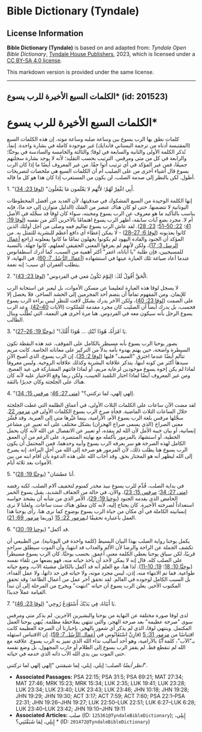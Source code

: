 # Bible Dictionary (Tyndale)

## License Information

**Bible Dictionary (Tyndale)** is based on and adapted from: _Tyndale Open Bible Dictionary_, [Tyndale House Publishers](https://tyndaleopenresources.com/), 2023, which is licensed under a [CC BY-SA 4.0 license](https://creativecommons.org/licenses/by-sa/4.0/legalcode.en).

This markdown version is provided under the same license.



--------------------------------

## الكلمات السبع الأخيرة للرب يسوع* (id: 201523)

الكلمات السبع الأخيرة للرب يسوع\*
=================================

كلمات نطق بها الرب يسوع بين وساعة صلبه وساعة موته. إن هذه الكلمات السبع (المقتبسة أدناه من ترجمة البستاني فاندايك) غير موجودة كاملة في بشارة واحدة. إنما، تُذكر الكلمة الأولى والثانية والسابعة في لوقا؛ والثالثة والخامسة والسادسة في يوحنَّا؛ والرابعة في كل من متى ومرقس. الترتيب بحسب التقليد؛ لأنه لا يوجد بشارة سجلتهم جميعًا، فمن غير المؤكد في أي ترتيب أتوا حقًا. من غير المعروف أيضًا ما إذا كان الرب يسوع قال أشياء أخرى من على الصليب أم أن الكلمات السبع هي ملخصات لتصريحات أطول. لكن بالنظر إلى صدمة الصلب، لن يكون من المستغرب إذا كان هذا هو كل ما قاله.

1\. "أَبِي اغْفِرْ لَهُمْ؛ لأَنَّهم لا يَعْلَمون مَا يَفْعَلُونَ" ([لوقا 23: 34](https://ref.ly/Luke23:34)).

إنها الكلمة الوحيدة من السبع المشكوك في صدقيتها، لأن العديد من أفضل المخطوطات اليونانية لا تتضمنها. حتى لو كان هناك عنصر من الشك (الدليل متوازن إلى حد ما)، فإنه يناسب بالتأكيد ما هو معروف عن الرب يسوع ومحبته، سواء كان لوقا قد سجَّله في الأصل أم لا. مجرد بضع آيات سابقة، أظهر الرب يسوع اهتمامًا بالآخرين أكثر من نفسه ([لوقا 19: 41](https://ref.ly/Luke19:41)؛ [22: 50–51](https://ref.ly/Luke22:50-Luke22:51)؛ [23: 28](https://ref.ly/Luke23:28)). لقد عاش الرب يسوع تعاليم فمه وصلى من أجل أولئك الذين كانوا يعذبونه ([لوقا 6: 27–28](https://ref.ly/Luke6:27-Luke6:28)) \- لا يمكن إعطاء أي دافع أعظم للبشرية للتمثل به. من المؤكد أن الجنود والقادة اليهود لم يكونوا يجهلون تمامًا ما كانوا يفعلونه (راجع [أعمال الرسل 3: 17](https://ref.ly/Acts3:17))، ولكن لأنهم لم يعرفوا المعنى الحقيقي لعملهم، كانوا جهلة. بالنسبة للمسيحيين، فإن طلبة "يا أباتاه، اغفر" أكثر أهمية من السبب، كما أدرك اسطفانوس عندما أعاد صياغة تلك العبارة عينها في استشهاده ([أعمال الرُّسُل 7: 60](https://ref.ly/Acts7:60)). في النهاية، لا يتطلب الغفران أي سبب؛ إنه نعمة.

2\. "الْحَقَّ أَقُولُ لَكَ: الِيَوْمَ تَكُونُ مَعي في الفردوس" ([لوقا 23: 43](https://ref.ly/Luke23:43)).

لا يسجل لوقا هذه العبارة لتعليمنا عن مسكن الأموات، بل ليعبر عن استجابة الرب للإيمان. ومن المفهوم تماماً أن ينضم أحد المجرمين إلى الحشد الساخر، فلا يحصل إلا على الصمت ([لوقا 23: 40](https://ref.ly/Luke23:40))، ولكن الآخر يدرك بشكل لافت للنظر ليس براءة الرب يسوع فحسب، بل يدرك أيضاً أن الصليب كان مجرد مقدمة للملكوت (الآيات [40–42](https://ref.ly/Luke23:40-Luke23:42)). وعد الرب يسوع الرجل بأنه سيكون معه في الفردوس. هنا مرة أخرى هي النعمة، التي تُطْلَب وينال الطالب.

3\. "يَا ٱمْرَأَةُ، هُوَذَا ٱبْنُكِ ... هُوَذَا أُمُّكَ!" ([يوحنَّا 19: 26–27](https://ref.ly/John19:26-John19:27)).

يصور يوحنا الرب يسوع بأنه مسيطر بالكامل على الموقف. عند هذه النقطة تكون السيطرة واضحة، حين يهتم بهدوء بأمه بدلاً من التركيز على معاناته الخاصة. كانت مريم تتألم أيضًا عندما اخترق "السيف" قلبها ([لوقا 2: 35](https://ref.ly/Luke2:35)). إن الرب يسوع، الذي أصبح الآن سيدها أكثر من كونه ابنها، يتذكر علاقاته البشرية وكذلك علاقاته الروحية. وليس معروفاً لماذا لم يكن إخوة يسوع موجودين لرعاية مريم، أو لماذا فاتتهم المشاركة في عيد الفصح. ومن غير المعروف أيضًا لماذا اختار التلميذ الحبيب، ولكن ربما وقع الاختيار عليه لأنه كان هناك على الجلجثة وكان جديرًا بالثقة.

4\. "إلهي إلهي، لما تركتني؟" ([متى 27: 46](https://ref.ly/Matt27:46)؛ [مرقس 15: 34](https://ref.ly/Mark15:34)).

لقد مضت الآن ساعات على الكلمات الثلاث الأولى، في أعماق الظلمة التي غطت الجلجثة خلال الساعات الثلاث الماضية. فجأة صرخ الرب يسوع الكلمات الأولى في [مزمور 22](https://ref.ly/Ps22:1-Ps22:31). سجَّلها مرقس بلغة الرب يسوع الأم، الأرامية، بينما غيَّرها متى إلى العبرية. وقد فُسِّرَ معنى الصراخ (الذي يسمى صراخ الهجران) بشكل مختلف على أنه تعبير عن مشاعر إنسانية، أو بيان خيبة الأمل لأن الله لم ينقذه، أو تعبير عن الانفصال عن الله لأنه كان يحمل الخطية، أو استشهاد بالمزمور بأكمله مع نهايته المنتصرة. على الرغم من أن العمق الكامل لهذه الصرخة هو سر يعرفه الرب يسوع وأبيه وحدهما، فمن المحتمل أن يكون الرب يسوع هنا يطلب ذلك، لأن المزمور هو صرخة إلى الله من أجل البراءة. إنه يصرخ إلى الله ليظهر أنه هو المختار بحق. وقد أجاب الله على هذه الدعوة بأن أقام ابنه من بين الأموات بعد ثلاثة أيام.

5\. "أنا عطشان" ([يوحنَّا 19: 28](https://ref.ly/John19:28)).

في بداية الصلب، قُدِّم للرب يسوع نبيذ مخدر كمنوم لتخفيف آلام الصلب. لكنه رفضه ([متى 27: 34](https://ref.ly/Matt27:34)؛ [مرقس 15: 23](https://ref.ly/Mark15:23)). والآن، في حالة من الجفاف الشديد، يقبل يسوع الخمر الحامض الذي يقدمه الجنود ([يوحنا 19: 29](https://ref.ly/John19:29))، الأمر الذي من شأنه أن يشحذ حواسه استعداداً لصرخته الأخيرة. كان يحتاج إليه، لأنه كان معلق هناك ست ساعات. ولعلنا لا نرى إنسانيته الكاملة في أي مكان من حياة الرب يسوع بوضوح كما نرى هنا. رأى يوحنا هذا العمل باعتباره تحقيقًا لـ[مزمور 22: 15](https://ref.ly/Ps22:15) (وربما [مزمور 69: 21](https://ref.ly/Ps69:21)).

6\. "قد أكمل" ([يوحنا 19: 30](https://ref.ly/John19:30)).

يكمل يوحنا رواية الصلب بهذا البيان البسيط (كلمة واحدة في اليونانية). من الطبيعي أن تكشف الجملة عن الراحة والرضا لأن الألم والعذاب قد انتهيا، وأن الموت سيطلق سراحه قريبًا، لكن سياق يوحنا يعطي الكلمة معنى أعمق. بحسب يوحنَّا، كان الرب يسوع مسيطراً على الصلب كله. قال إنه لا يمكن لأحد أن يأخذ حياته منه، فهو يضعها من تلقاء نفسه ([يوحنَّا 10: 18](https://ref.ly/John10:18)؛ [19: 10–11](https://ref.ly/John19:10-John19:11)). لذا هنا، مع العلم أنه قد أكمل بالكامل مشيئة الآب، وضع حياته طواعية. فما تم الانتهاء منه، إذن، ليس مجرد موته، ولا حياته في حد ذاتها، ولا عمل الفداء، بل السبب الكامل لوجوده في العالم. لقد تحقق آخر عمل من أعمال الطاعة؛ وقد تحقق المكتوب الأخير. يعلن الرب يسوع أن حياته "انتهت" ويخرج من المرحلة إلى أن تبدأ القيامة عملاً جديدًا.

7\. "يَا أَبَتَاهُ، فِي يَدَيْكَ أَسْتَوْدِعُ رُوحِي" ([لوقا 23: 46](https://ref.ly/Luke23:46)).

لدى لوقا صورة مختلفة عن النهاية من يوحنا والبشيرين الآخرين. لم يذكر متى ومرقس سوى "صرخة عظيمة" بعد صرخة الهجر، والتي تنتهي بملاحظة مظلمة. يُنهي يوحنا العمل المكتمل. وينتهي لوقا، الذي لم يذكر أي شعور بالهجر، بإخبارنا أن الصرخة العظيمة كانت اقتباسًا من [مزمور 31: 5](https://ref.ly/Ps31:5) (قارِنْ اسْتَفَانُوس في [أعمال الرُّسُل 7: 59](https://ref.ly/Acts7:59)). إن الاقتباس استهله بـ"الآب"، كلمة *أبَّا* بالآرامية، وهو أحد أساليب نداء الله الذي تميز به الرب يسوع. علاقته مع الله لم تنقطع قط. لم يقفز الرب يسوع إلى الظلام أو حارب المجهول، بل وضع نفسه حتى الموت بين يدي الله الآب ذاته الذي خدمه في حياته.

*انظر أيضًا* الصلب؛ إيلي، إيلي، لِما شبقتني "إلهي إلهي لما تركتني".

* **Associated Passages:** PSA 22:15; PSA 31:5; PSA 69:21; MAT 27:34; MAT 27:46; MRK 15:23; MRK 15:34; LUK 2:35; LUK 19:41; LUK 23:28; LUK 23:34; LUK 23:40; LUK 23:43; LUK 23:46; JHN 10:18; JHN 19:28; JHN 19:29; JHN 19:30; ACT 3:17; ACT 7:59; ACT 7:60; PSA 22:1–PSA 22:31; JHN 19:26–JHN 19:27; LUK 22:50–LUK 22:51; LUK 6:27–LUK 6:28; LUK 23:40–LUK 23:42; JHN 19:10–JHN 19:11
* **Associated Articles:** صلب (ID: `125361@TyndaleBibleDictionary`); إِيلِي، إِيلِي، لِمَا شَبَقْتَنِي؟ * (ID: `201472@TyndaleBibleDictionary`)


